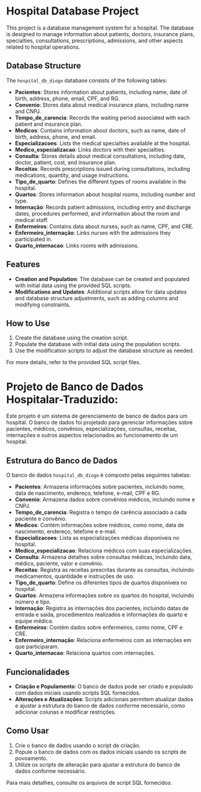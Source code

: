 # Hospital Database Project

This project is a database management system for a hospital. The database is designed to manage information about patients, doctors, insurance plans, specialties, consultations, prescriptions, admissions, and other aspects related to hospital operations.

## Database Structure

The `hospital_db_diogo` database consists of the following tables:

- **Pacientes**: Stores information about patients, including name, date of birth, address, phone, email, CPF, and RG.
- **Convenio**: Stores data about medical insurance plans, including name and CNPJ.
- **Tempo_de_carencia**: Records the waiting period associated with each patient and insurance plan.
- **Medicos**: Contains information about doctors, such as name, date of birth, address, phone, and email.
- **Especializacoes**: Lists the medical specialties available at the hospital.
- **Medico_especializacao**: Links doctors with their specialties.
- **Consulta**: Stores details about medical consultations, including date, doctor, patient, cost, and insurance plan.
- **Receitas**: Records prescriptions issued during consultations, including medications, quantity, and usage instructions.
- **Tipo_de_quarto**: Defines the different types of rooms available in the hospital.
- **Quartos**: Stores information about hospital rooms, including number and type.
- **Internação**: Records patient admissions, including entry and discharge dates, procedures performed, and information about the room and medical staff.
- **Enfermeiros**: Contains data about nurses, such as name, CPF, and CRE.
- **Enfermeiro_internação**: Links nurses with the admissions they participated in.
- **Quarto_internacao**: Links rooms with admissions.

## Features

- **Creation and Population**: The database can be created and populated with initial data using the provided SQL scripts.
- **Modifications and Updates**: Additional scripts allow for data updates and database structure adjustments, such as adding columns and modifying constraints.

## How to Use

1. Create the database using the creation script.
2. Populate the database with initial data using the population scripts.
3. Use the modification scripts to adjust the database structure as needed.

For more details, refer to the provided SQL script files.

# Projeto de Banco de Dados Hospitalar-Traduzido:

Este projeto é um sistema de gerenciamento de banco de dados para um hospital. O banco de dados foi projetado para gerenciar informações sobre pacientes, médicos, convênios, especializações, consultas, receitas, internações e outros aspectos relacionados ao funcionamento de um hospital.

## Estrutura do Banco de Dados

O banco de dados `hospital_db_diogo` é composto pelas seguintes tabelas:

- **Pacientes**: Armazena informações sobre pacientes, incluindo nome, data de nascimento, endereço, telefone, e-mail, CPF e RG.
- **Convenio**: Armazena dados sobre convênios médicos, incluindo nome e CNPJ.
- **Tempo_de_carencia**: Registra o tempo de carência associado a cada paciente e convênio.
- **Medicos**: Contém informações sobre médicos, como nome, data de nascimento, endereço, telefone e e-mail.
- **Especializacoes**: Lista as especializações médicas disponíveis no hospital.
- **Medico_especializacao**: Relaciona médicos com suas especializações.
- **Consulta**: Armazena detalhes sobre consultas médicas, incluindo data, médico, paciente, valor e convênio.
- **Receitas**: Registra as receitas prescritas durante as consultas, incluindo medicamentos, quantidade e instruções de uso.
- **Tipo_de_quarto**: Define os diferentes tipos de quartos disponíveis no hospital.
- **Quartos**: Armazena informações sobre os quartos do hospital, incluindo número e tipo.
- **Internação**: Registra as internações dos pacientes, incluindo datas de entrada e saída, procedimentos realizados e informações do quarto e equipe médica.
- **Enfermeiros**: Contém dados sobre enfermeiros, como nome, CPF e CRE.
- **Enfermeiro_internação**: Relaciona enfermeiros com as internações em que participaram.
- **Quarto_internacao**: Relaciona quartos com internações.

## Funcionalidades

- **Criação e Populamento**: O banco de dados pode ser criado e populado com dados iniciais usando scripts SQL fornecidos.
- **Alterações e Atualizações**: Scripts adicionais permitem atualizar dados e ajustar a estrutura do banco de dados conforme necessário, como adicionar colunas e modificar restrições.

## Como Usar

1. Crie o banco de dados usando o script de criação.
2. Popule o banco de dados com os dados iniciais usando os scripts de povoamento.
3. Utilize os scripts de alteração para ajustar a estrutura do banco de dados conforme necessário.

Para mais detalhes, consulte os arquivos de script SQL fornecidos.

